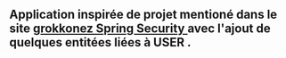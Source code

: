 <h2> Application inspirée de projet mentioné dans le site <a href="https://grokonez.com/spring-framework/spring-security/angular-spring-boot-jwt-authentication-example-angular-6-spring-security-mysql-full-stack-part-2-build-backend"> grokkonez Spring Security  </a> avec l'ajout de quelques entitées 
liées à USER .  <h2>

